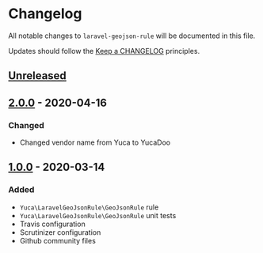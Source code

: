 # Changelog

All notable changes to `laravel-geojson-rule` will be documented in this file.

Updates should follow the [Keep a CHANGELOG](http://keepachangelog.com/) principles.

## [Unreleased]

## [2.0.0] - 2020-04-16

### Changed
- Changed vendor name from Yuca to YucaDoo

## [1.0.0] - 2020-03-14

### Added
- `Yuca\LaravelGeoJsonRule\GeoJsonRule` rule
- `Yuca\LaravelGeoJsonRule\GeoJsonRule` unit tests
- Travis configuration
- Scrutinizer configuration
- Github community files

[Unreleased]: https://github.com/yucadoo/laravel-geojson-rule/compare/2.0.0...HEAD
[2.0.0]: https://github.com/yucadoo/laravel-geojson-rule/releases/tag/2.0.0
[1.0.0]: https://github.com/yucadoo/laravel-geojson-rule/releases/tag/1.0.0
